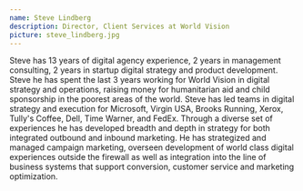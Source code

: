 ```yaml
---
name: Steve Lindberg 
description: Director, Client Services at World Vision 
picture: steve_lindberg.jpg 
---
```

Steve has 13 years of digital agency experience, 2 years in management consulting, 2 years in startup digital strategy and product development. Steve he has spent the last 3 years working for World Vision in digital strategy and operations, raising money for humanitarian aid and child sponsorship in the poorest areas of the world. Steve has led teams in digital strategy and execution for Microsoft, Virgin USA, Brooks Running, Xerox, Tully's Coffee, Dell, Time Warner, and FedEx. Through a diverse set of experiences he has developed breadth and depth in strategy for both integrated outbound and inbound marketing. He has strategized and managed campaign marketing, overseen development of world class digital experiences outside the firewall as well as integration into the line of business systems that support conversion, customer service and marketing optimization. 
